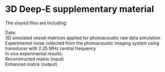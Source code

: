 # 3D Deep-E supplementary material

The shared files are including:  


Data:  
  3D simulated vessel matrices applied for photoacoustic raw data simulation
  Experimental noise collected from the photoacoustic imaging system using transducer with 2.25 MHz central frequency  
  In vivo experimental results:  
      Reconstructed matrix (input)  
      Enhanced matrix  (output)  

